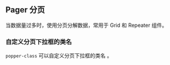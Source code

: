 <div class="demo-header">
<p class="overviewicon">
  <span class="wapi-form-page"/>
</p>

## Pager 分页

<nova-uxlink widget-name="Pager"></nova-uxlink>

当数据量过多时，使用分页分解数据，常用于 Grid 和 Repeater 组件。
</div>

### 自定义分页下拉框的类名

`popper-class`  可以自定义分页下拉框的类名 。

<nova-demo-view link="pager/popper-class.vue"></nova-demo-view>

<br>